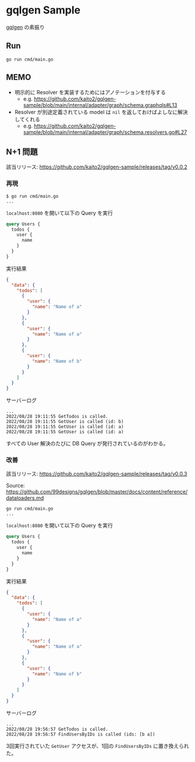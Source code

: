 # gqlgen Sample

[gqlgen](https://gqlgen.com/) の素振り

## Run

```
go run cmd/main.go
```

## MEMO

- 明示的に Resolver を実装するためにはアノテーションを付与する
  - e.g. https://github.com/kaito2/gqlgen-sample/blob/main/internal/adapter/graph/schema.graphqls#L13
- Resolver が別途定義されている model は `nil` を返しておけばよしなに解決してくれる
  - e.g. https://github.com/kaito2/gqlgen-sample/blob/main/internal/adapter/graph/schema.resolvers.go#L27

## N+1 問題

該当リリース: https://github.com/kaito2/gqlgen-sample/releases/tag/v0.0.2

### 再現

```
$ go run cmd/main.go
...
```

`localhost:8080` を開いて以下の Query を実行

```graphql
query Users {
  todos {
    user {
      name
    }
  }
}
```

実行結果

```json
{
  "data": {
    "todos": [
      {
        "user": {
          "name": "Name of a"
        }
      },
      {
        "user": {
          "name": "Name of a"
        }
      },
      {
        "user": {
          "name": "Name of b"
        }
      }
    ]
  }
}
```

サーバーログ

```
...
2022/08/28 19:11:55 GetTodos is called.
2022/08/28 19:11:55 GetUser is called (id: b)
2022/08/28 19:11:55 GetUser is called (id: a)
2022/08/28 19:11:55 GetUser is called (id: a)
```

すべての User 解決のたびに DB Query が発行されているのがわかる。

### 改善

該当リリース: https://github.com/kaito2/gqlgen-sample/releases/tag/v0.0.3

Source: https://github.com/99designs/gqlgen/blob/master/docs/content/reference/dataloaders.md

```
go run cmd/main.go
...
```

`localhost:8080` を開いて以下の Query を実行

```graphql
query Users {
  todos {
    user {
      name
    }
  }
}
```

実行結果

```json
{
  "data": {
    "todos": [
      {
        "user": {
          "name": "Name of a"
        }
      },
      {
        "user": {
          "name": "Name of a"
        }
      },
      {
        "user": {
          "name": "Name of b"
        }
      }
    ]
  }
}
```

サーバーログ

```
...
2022/08/28 19:56:57 GetTodos is called.
2022/08/28 19:56:57 FindUsersByIDs is called (ids: [b a])
```

3回実行されていた `GetUser` アクセスが、1回の `FindUsersByIDs` に置き換えられた。
